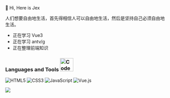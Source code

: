  👋 Hi, Here is Jex
 
人们想要自由地生活，首先得相信人可以自由地生活，然后是坚持自己必须自由地生活。
 
 
- 正在学习 Vue3
- 正在学习 antv/g
- 正在整理前端知识

<!--![Metrics](/github-metrics.svg)-->
### Languages and Tools <img src="https://emojis.slackmojis.com/emojis/images/1643515023/10521/meow_code.gif?1643515023" alt="Code" width="42" /> 

![HTML5](https://img.shields.io/badge/-HTML5-%23E34C26?style=flat&logo=html5&logoColor=ffffff)
![CSS3](https://img.shields.io/badge/-CSS3-%23197CBE?style=flat&logo=css3)
![JavaScript](https://img.shields.io/badge/-JavaScript-%23F7DF1C?style=flat&logo=javascript&logoColor=000000&labelColor=%23ECD83E&color=%23ECD83E)
![Vue.js](https://img.shields.io/badge/-Vue.js-%230B6948?logoColor=4FC08D&style=flat&logo=Vue.js) 

 <img src="https://github-readme-stats.vercel.app/api?username=JexLau&show_icons=true&icon_color=0366d6&text_color=0366d6&bg_color=ffffff&hide_title=false" />
